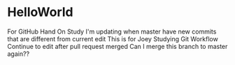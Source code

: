 # HelloWorld
For GitHub Hand On Study
I'm updating when master have new commits that are different from current edit
This is for Joey Studying Git Workflow
Continue to edit after pull request merged
Can I merge this branch to master again??